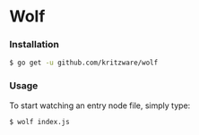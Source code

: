 # Wolf

### Installation
```bash
$ go get -u github.com/kritzware/wolf
```

### Usage
To start watching an entry node file, simply type:
```bash
$ wolf index.js
```
